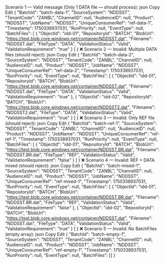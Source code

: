  Scenario 1 — Valid message (Only 1 DATA file — should process):
json
Copy
Edit
{
  "BatchId": "batch-data-1",
  "SourceSystem": "NDDSST",
  "TenantCode": "ZANBL",
  "ChannelID": null,
  "AudienceID": null,
  "Product": "NDDSST",
  "JobName": "NDDSST",
  "UniqueConsumerRef": "ref-data-1",
  "Timestamp": 1750338937031,
  "RunPriority": null,
  "EventType": null,
  "BatchFiles": [
    {
      "ObjectId": "idd-01",
      "RepositoryId": "BATCH",
      "BlobUrl": "https://test.blob.core.windows.net/container/NDDSST.dat",
      "Filename": "NDDSST.dat",
      "FileType": "DATA",
      "ValidationStatus": "Valid",
      "ValidationRequirement": "true"
    }
  ]
}
❌ Scenario 2 — Invalid: Multiple DATA files (should reject):
json
Copy
Edit
{
  "BatchId": "batch-data-2",
  "SourceSystem": "NDDSST",
  "TenantCode": "ZANBL",
  "ChannelID": null,
  "AudienceID": null,
  "Product": "NDDSST",
  "JobName": "NDDSST",
  "UniqueConsumerRef": "ref-data-2",
  "Timestamp": 1750338937031,
  "RunPriority": null,
  "EventType": null,
  "BatchFiles": [
    {
      "ObjectId": "idd-01",
      "RepositoryId": "BATCH",
      "BlobUrl": "https://test.blob.core.windows.net/container/NDDSST.dat",
      "Filename": "NDDSST.dat",
      "FileType": "DATA",
      "ValidationStatus": "Valid",
      "ValidationRequirement": "true"
    },
    {
      "ObjectId": "idd-02",
      "RepositoryId": "BATCH",
      "BlobUrl": "https://test.blob.core.windows.net/container/NDDSST2.dat",
      "Filename": "NDDSST2.dat",
      "FileType": "DATA",
      "ValidationStatus": "Valid",
      "ValidationRequirement": "true"
    }
  ]
}
❌ Scenario 3 — Invalid: Only REF file (should reject):
json
Copy
Edit
{
  "BatchId": "batch-ref-1",
  "SourceSystem": "NDDSST",
  "TenantCode": "ZANBL",
  "ChannelID": null,
  "AudienceID": null,
  "Product": "NDDSST",
  "JobName": "NDDSST",
  "UniqueConsumerRef": "ref-ref-1",
  "Timestamp": 1750338937031,
  "RunPriority": null,
  "EventType": null,
  "BatchFiles": [
    {
      "ObjectId": "idd-01",
      "RepositoryId": "BATCH",
      "BlobUrl": "https://test.blob.core.windows.net/container/NDDSST.BR.dat",
      "Filename": "NDDSST.BR.dat",
      "FileType": "REF",
      "ValidationStatus": "Valid",
      "ValidationRequirement": "false"
    }
  ]
}
❌ Scenario 4 — Invalid: REF + DATA mixed (should reject):
json
Copy
Edit
{
  "BatchId": "batch-mixed-1",
  "SourceSystem": "NDDSST",
  "TenantCode": "ZANBL",
  "ChannelID": null,
  "AudienceID": null,
  "Product": "NDDSST",
  "JobName": "NDDSST",
  "UniqueConsumerRef": "ref-mixed-1",
  "Timestamp": 1750338937031,
  "RunPriority": null,
  "EventType": null,
  "BatchFiles": [
    {
      "ObjectId": "idd-01",
      "RepositoryId": "BATCH",
      "BlobUrl": "https://test.blob.core.windows.net/container/NDDSST.BR.dat",
      "Filename": "NDDSST.BR.dat",
      "FileType": "REF",
      "ValidationStatus": "Valid",
      "ValidationRequirement": "false"
    },
    {
      "ObjectId": "idd-02",
      "RepositoryId": "BATCH",
      "BlobUrl": "https://test.blob.core.windows.net/container/NDDSST.dat",
      "Filename": "NDDSST.dat",
      "FileType": "DATA",
      "ValidationStatus": "Valid",
      "ValidationRequirement": "true"
    }
  ]
}
❌ Scenario 5 — Invalid: No BatchFiles (empty array):
json
Copy
Edit
{
  "BatchId": "batch-empty-1",
  "SourceSystem": "NDDSST",
  "TenantCode": "ZANBL",
  "ChannelID": null,
  "AudienceID": null,
  "Product": "NDDSST",
  "JobName": "NDDSST",
  "UniqueConsumerRef": "ref-empty-1",
  "Timestamp": 1750338937031,
  "RunPriority": null,
  "EventType": null,
  "BatchFiles": []
}
